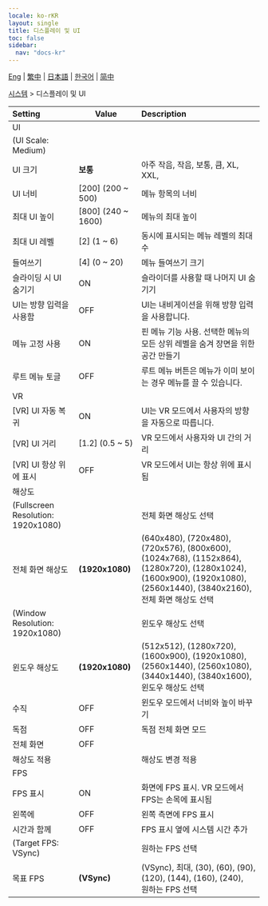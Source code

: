 ```yaml
---
locale: ko-rKR
layout: single
title: 디스플레이 및 UI
toc: false
sidebar:
  nav: "docs-kr"
---
```

[Eng](/dancexr/menu/2025.4/system/screen) | [繁中](/tw/dancexr/menu/2025.4/system/screen) | [日本語](/jp/dancexr/menu/2025.4/system/screen) | [한국어](/kr/dancexr/menu/2025.4/system/screen) | [简中](/zh/dancexr/menu/2025.4/system/screen)

[시스템](../menu#시스템) > 디스플레이 및 UI



| Setting | Value | Description |
| :--- | --- | :--- |
| UI || 
| (UI Scale: Medium) || 
| UI 크기 | **보통** | 아주 작음, 작음, 보통, 큼, XL, XXL,  |
| UI 너비 | [200] (200 ~ 500) | 메뉴 항목의 너비
| 최대 UI 높이 | [800] (240 ~ 1600) | 메뉴의 최대 높이
| 최대 UI 레벨 | [2] (1 ~ 6) | 동시에 표시되는 메뉴 레벨의 최대 수
| 들여쓰기 | [4] (0 ~ 20) | 메뉴 들여쓰기 크기
| 슬라이딩 시 UI 숨기기 | ON | 슬라이더를 사용할 때 나머지 UI 숨기기
| UI는 방향 입력을 사용함 | OFF | UI는 내비게이션을 위해 방향 입력을 사용합니다.
| 메뉴 고정 사용 | ON | 핀 메뉴 기능 사용. 선택한 메뉴의 모든 상위 레벨을 숨겨 장면을 위한 공간 만들기
| 루트 메뉴 토글 | OFF | 루트 메뉴 버튼은 메뉴가 이미 보이는 경우 메뉴를 끌 수 있습니다.
| VR || 
| [VR] UI 자동 복귀 | ON | UI는 VR 모드에서 사용자의 방향을 자동으로 따릅니다.
| [VR] UI 거리 | [1.2] (0.5 ~ 5) | VR 모드에서 사용자와 UI 간의 거리
| [VR] UI 항상 위에 표시 | OFF | VR 모드에서 UI는 항상 위에 표시됨
| 해상도 || 
| (Fullscreen Resolution: 1920x1080) || 전체 화면 해상도 선택
| 전체 화면 해상도 | **(1920x1080)** | (640x480), (720x480), (720x576), (800x600), (1024x768), (1152x864), (1280x720), (1280x1024), (1600x900), (1920x1080), (2560x1440), (3840x2160), <br/>전체 화면 해상도 선택 |
| (Window Resolution: 1920x1080) || 윈도우 해상도 선택
| 윈도우 해상도 | **(1920x1080)** | (512x512), (1280x720), (1600x900), (1920x1080), (2560x1440), (2560x1080), (3440x1440), (3840x1600), <br/>윈도우 해상도 선택 |
| 수직 | OFF | 윈도우 모드에서 너비와 높이 바꾸기
| 독점 | OFF | 독점 전체 화면 모드
| 전체 화면 | OFF | 
| 해상도 적용 || 해상도 변경 적용
| FPS || 
| FPS 표시 | ON | 화면에 FPS 표시. VR 모드에서 FPS는 손목에 표시됨
| 왼쪽에 | OFF | 왼쪽 측면에 FPS 표시
| 시간과 함께 | OFF | FPS 표시 옆에 시스템 시간 추가
| (Target FPS: VSync) || 원하는 FPS 선택
| 목표 FPS | **(VSync)** | (VSync), 최대, (30), (60), (90), (120), (144), (160), (240), <br/>원하는 FPS 선택 |
